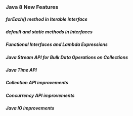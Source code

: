 
### Java 8 New Features
##### forEach() method in Iterable interface  
##### default and static methods in Interfaces  
##### Functional Interfaces and Lambda Expressions  
##### Java Stream API for Bulk Data Operations on Collections  
##### Java Time API  
##### Collection API improvements  
##### Concurrency API improvements  
##### Java IO improvements  
